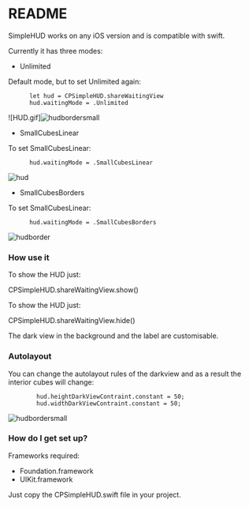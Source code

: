 # README #

SimpleHUD works on any iOS version and is compatible with swift.

Currently it has three modes:

- Unlimited

Default mode, but to set Unlimited again: 

```
      let hud = CPSimpleHUD.shareWaitingView
      hud.waitingMode = .Unlimited
``` 


![HUD.gif]![hudbordersmall](https://cloud.githubusercontent.com/assets/5259830/6068505/80c2c17a-ad74-11e4-9e98-e7431637a573.gif)


- SmallCubesLinear

To set SmallCubesLinear: 

```
      hud.waitingMode = .SmallCubesLinear
```

![hud](https://cloud.githubusercontent.com/assets/5259830/4565453/ec9cc994-4f1f-11e4-9e39-982cc67e6afa.gif)

- SmallCubesBorders

To set SmallCubesLinear: 

```
      hud.waitingMode = .SmallCubesBorders
``` 

![hudborder](https://cloud.githubusercontent.com/assets/5259830/4565408/95b07658-4f1f-11e4-9515-d684918963d6.gif)


### How use it ###

To show the HUD just:

CPSimpleHUD.shareWaitingView.show()

To show the HUD just:

CPSimpleHUD.shareWaitingView.hide()

The dark view in the background and the label are customisable.

### Autolayout

You can change the autolayout rules of the darkview and as a result the interior cubes will change:

```
        hud.heightDarkViewContraint.constant = 50;
        hud.widthDarkViewContraint.constant = 50;
```

![hudbordersmall](https://cloud.githubusercontent.com/assets/5259830/4565469/2b6a3d00-4f20-11e4-988d-ba1c42846b02.gif)

### How do I get set up? ###

Frameworks required:

* Foundation.framework
* UIKit.framework

Just copy the CPSimpleHUD.swift file in your project.
